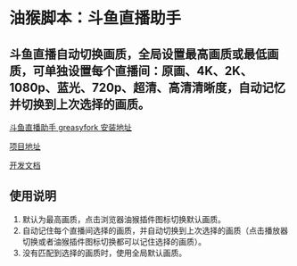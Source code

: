 # 油猴脚本：斗鱼直播助手

## 斗鱼直播自动切换画质，全局设置最高画质或最低画质，可单独设置每个直播间：原画、4K、2K、1080p、蓝光、720p、超清、高清清晰度，自动记忆并切换到上次选择的画质。

[斗鱼直播助手 greasyfork 安装地址](https://greasyfork.org/zh-CN/scripts/430268-%E6%96%97%E9%B1%BC%E7%9B%B4%E6%92%AD%E5%8A%A9%E6%89%8B)

[项目地址](https://github.com/Eished/douyu-helper)

[开发文档](https://github.com/Eished/douyu-helper/tree/main/docs)

## 使用说明

1. 默认为最高画质，点击浏览器油猴插件图标切换默认画质。
2. 自动记住每个直播间选择的画质，并自动切换到上次选择的画质（点击播放器切换或者油猴插件图标切换都可以记住选择的画质）。
3. 没有匹配到选择的画质时，使用全局默认画质。
